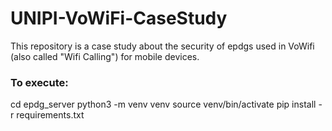 # UNIPI-VoWiFi-CaseStudy

This repository is a case study about the security of epdgs used in VoWifi (also called "Wifi Calling") for mobile devices.


### To execute:
cd epdg_server
python3 -m venv venv
source venv/bin/activate
pip install -r requirements.txt